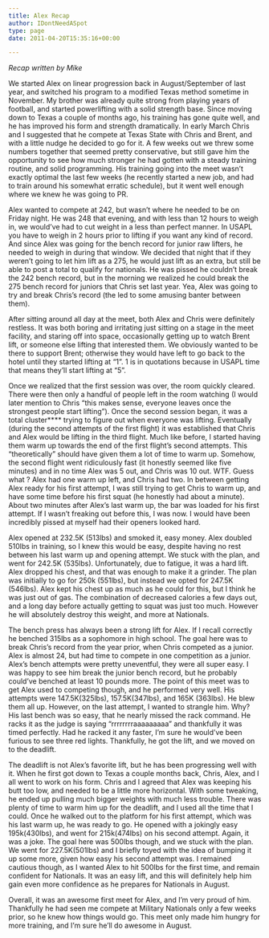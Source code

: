 ```yaml
---
title: Alex Recap
author: IDontNeedASpot
type: page
date: 2011-04-20T15:35:16+00:00

---
```

_Recap written by Mike_
  
We started Alex on linear progression back in August/September of last year, and switched his program to a modified Texas method sometime in November. My brother was already quite strong from playing years of football, and started powerlifting with a solid strength base. Since moving down to Texas a couple of months ago, his training has gone quite well, and he has improved his form and strength dramatically. In early March Chris and I suggested that he compete at Texas State with Chris and Brent, and with a little nudge he decided to go for it. A few weeks out we threw some numbers together that seemed pretty conservative, but still gave him the opportunity to see how much stronger he had gotten with a steady training routine, and solid programming. His training going into the meet wasn’t exactly optimal the last few weeks (he recently started a new job, and had to train around his somewhat erratic schedule), but it went well enough where we knew he was going to PR.
  
Alex wanted to compete at 242, but wasn’t where he needed to be on Friday night. He was 248 that evening, and with less than 12 hours to weigh in, we would’ve had to cut weight in a less than perfect manner. In USAPL you have to weigh in 2 hours prior to lifting if you want any kind of record. And since Alex was going for the bench record for junior raw lifters, he needed to weigh in during that window. We decided that night that if they weren’t going to let him lift as a 275, he would just lift as an extra, but still be able to post a total to qualify for nationals. He was pissed he couldn’t break the 242 bench record, but in the morning we realized he could break the 275 bench record for juniors that Chris set last year. Yea, Alex was going to try and break Chris’s record (the led to some amusing banter between them).
  
After sitting around all day at the meet, both Alex and Chris were definitely restless. It was both boring and irritating just sitting on a stage in the meet facility, and staring off into space, occasionally getting up to watch Brent lift, or someone else lifting that interested them. We obviously wanted to be there to support Brent; otherwise they would have left to go back to the hotel until they started lifting at “1”. 1 is in quotations because in USAPL time that means they’ll start lifting at “5”.
  
Once we realized that the first session was over, the room quickly cleared. There were then only a handful of people left in the room watching (I would later mention to Chris “this makes sense, everyone leaves once the strongest people start lifting”). Once the second session began, it was a total cluster\**** trying to figure out when everyone was lifting. Eventually (during the second attempts of the first flight) it was established that Chris and Alex would be lifting in the third flight. Much like before, I started having them warm up towards the end of the first flight’s second attempts. This “theoretically” should have given them a lot of time to warm up. Somehow, the second flight went ridiculously fast (it honestly seemed like five minutes) and in no time Alex was 5 out, and Chris was 10 out. WTF. Guess what ? Alex had one warm up left, and Chris had two. In between getting Alex ready for his first attempt, I was still trying to get Chris to warm up, and have some time before his first squat (he honestly had about a minute). About two minutes after Alex’s last warm up, the bar was loaded for his first attempt. If I wasn’t freaking out before this, I was now. I would have been incredibly pissed at myself had their openers looked hard.
  
Alex opened at 232.5K (513lbs) and smoked it, easy money. Alex doubled 510lbs in training, so I knew this would be easy, despite having no rest between his last warm up and opening attempt. We stuck with the plan, and went for 242.5K (535lbs). Unfortunately, due to fatigue, it was a hard lift. Alex dropped his chest, and that was enough to make it a grinder. The plan was initially to go for 250k (551lbs), but instead we opted for 247.5K (546lbs). Alex kept his chest up as much as he could for this, but I think he was just out of gas. The combination of decreased calories a few days out, and a long day before actually getting to squat was just too much. However he will absolutely destroy this weight, and more at Nationals.
  
The bench press has always been a strong lift for Alex. If I recall correctly he benched 315lbs as a sophomore in high school. The goal here was to break Chris’s record from the year prior, when Chris competed as a junior. Alex is almost 24, but had time to compete in one competition as a junior. Alex’s bench attempts were pretty uneventful, they were all super easy. I was happy to see him break the junior bench record, but he probably could’ve benched at least 10 pounds more. The point of this meet was to get Alex used to competing though, and he performed very well. His attempts were 147.5K(325lbs), 157.5K(347lbs), and 165K (363lbs). He blew them all up. However, on the last attempt, I wanted to strangle him. Why? His last bench was so easy, that he nearly missed the rack command. He racks it as the judge is saying “rrrrrrrraaaaaaaaa” and thankfully it was timed perfectly. Had he racked it any faster, I’m sure he would’ve been furious to see three red lights. Thankfully, he got the lift, and we moved on to the deadlift.
  
The deadlift is not Alex’s favorite lift, but he has been progressing well with it. When he first got down to Texas a couple months back, Chris, Alex, and I all went to work on his form. Chris and I agreed that Alex was keeping his butt too low, and needed to be a little more horizontal. With some tweaking, he ended up pulling much bigger weights with much less trouble. There was plenty of time to warm him up for the deadlift, and I used all the time that I could. Once he walked out to the platform for his first attempt, which was his last warm up, he was ready to go. He opened with a jokingly easy 195k(430lbs), and went for 215k(474lbs) on his second attempt. Again, it was a joke. The goal here was 500lbs though, and we stuck with the plan. We went for 227.5K(501lbs) and I briefly toyed with the idea of bumping it up some more, given how easy his second attempt was. I remained cautious though, as I wanted Alex to hit 500lbs for the first time, and remain confident for Nationals. It was an easy lift, and this will definitely help him gain even more confidence as he prepares for Nationals in August.
  
Overall, it was an awesome first meet for Alex, and I’m very proud of him. Thankfully he had seen me compete at Military Nationals only a few weeks prior, so he knew how things would go. This meet only made him hungry for more training, and I’m sure he’ll do awesome in August.
